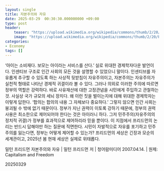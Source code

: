 ```yaml
---
layout: single
title: 자본주의와 자유
date: 2025-03-29  00:30:30.000000000 +09:00
type: post
header:
    teaser: "https://upload.wikimedia.org/wikipedia/commons/thumb/2/20/Portrait_of_Milton_Friedman.jpg/400px-Portrait_of_Milton_Friedman.jpg"
    image: "https://upload.wikimedia.org/wikipedia/commons/thumb/2/20/Portrait_of_Milton_Friedman.jpg/400px-Portrait_of_Milton_Friedman.jpg"
categories:
- Economy
tags: []
---
```


‘아이는 소비재다. 보모는 아이라는 서비스를 산다.’ 실로 위대한 경제학자다운 발언이다. 인센티브 구조로 인간 사회의 모든 것을 설명할 수 있었으니 말이다. 인센티브를 자유롭게 추구할 수 있도록 하는 사상적 뒷받침이 자유주의이고, 자본주의는 자유주의가 실천적 형태로 나타난 경제적 귀결이라 볼 수 있다. 그러나 의외로 이러한 주의에 따르면 정부의 역할은 강력하다. 바로 사유재산에 대한 고정관념을 시민에게 주입하고 관철하는 것. 사실상 국가 규모의 세뇌 장치다. 왜 이런 짓을 벌이는지에 대해 위대한 경제학자는 이렇게 답한다. ‘합의는 합의의 내용 그 자체보다 중요하다.’ 그렇지 않으면 인간 사회는 붕괴될 수 밖에 없기 때문이다. 정부가 지닌 권력이 이토록 강하기 때문에, 정부의 권력 사용은 최소한으로 제어되어야 한다는 것은 아이러니 하다. 그저 민주주의(자유주의의 정치적 귀결)가 정부를 효과적으로 제어하리라 믿을 뿐이다. 이 지점에서 프리드먼의 논리는 반드시 답해야만 하는 질문에 직면한다. 시민이 자발적으로 자유를 포기하고 민주주의를 잃는다면, 정부는 어떻게 제어할 수 있는가? 프리드먼의 세상은 긴장과 모순의 세계관이고, 2025년 봄 현재 세상은 실제로 위태롭다.

밀턴 프리드먼 자본주의와 자유 | 밀턴 프리드먼 저 | 청어람미디어 2007.04.14. | 원제: Capitalism and Freedom

20250329